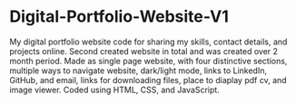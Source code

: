 # Digital-Portfolio-Website-V1
My digital portfolio website code for sharing my skills, contact details, and projects online. Second created website in total and was created over 2 month period. Made as single page website, with four distinctive sections, multiple ways to navigate website, dark/light mode, links to LinkedIn, GitHub, and email, links for downloading files, place to diaplay pdf cv, and image viewer. Coded using HTML, CSS, and JavaScript.
